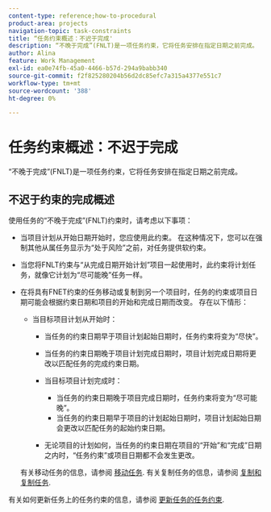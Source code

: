 ```yaml
---
content-type: reference;how-to-procedural
product-area: projects
navigation-topic: task-constraints
title: “任务约束概述：不迟于完成'
description: “不晚于完成”(FNLT)是一项任务约束，它将任务安排在指定日期之前完成。
author: Alina
feature: Work Management
exl-id: ea0e74fb-45a0-4466-b57d-294a9babb340
source-git-commit: f2f825280204b56d2dc85efc7a315a4377e551c7
workflow-type: tm+mt
source-wordcount: '388'
ht-degree: 0%

---
```


# 任务约束概述：不迟于完成

“不晚于完成”(FNLT)是一项任务约束，它将任务安排在指定日期之前完成。

## 不迟于约束的完成概述

使用任务的“不晚于完成”(FNLT)约束时，请考虑以下事项：

* 当项目计划从开始日期开始时，您应使用此约束。 在这种情况下，您可以在强制其他从属任务显示为“处于风险”之前，对任务提供软约束。
* 当您将FNLT约束与“从完成日期开始计划”项目一起使用时，此约束将计划任务，就像它计划为“尽可能晚”任务一样。
* 在将具有FNET约束的任务移动或复制到另一个项目时，任务的约束或项目日期可能会根据约束日期和项目的开始和完成日期而改变。 存在以下情形：

   * 当目标项目计划从开始时：

      * 当任务的约束日期早于项目计划起始日期时，任务约束将变为“尽快”。
      * 当任务的约束日期晚于项目计划完成日期时，项目计划完成日期将更改以匹配任务的完成约束日期。

      * 当目标项目计划完成时：

         * 当任务的约束日期晚于项目完成日期时，任务约束将变为“尽可能晚”。
         * 当任务的约束日期早于项目的计划起始日期时，项目计划起始日期会更改以匹配任务的起始约束日期。
      * 无论项目的计划如何，当任务的约束日期在项目的“开始”和“完成”日期之内时，“任务约束”或项目日期都不会发生更改。

   有关移动任务的信息，请参阅 [移动任务](../../../manage-work/tasks/manage-tasks/move-tasks.md). 有关复制任务的信息，请参阅 [复制和复制任务](../../../manage-work/tasks/manage-tasks/copy-and-duplicate-tasks.md).

有关如何更新任务上的任务约束的信息，请参阅 [更新任务的任务约束](../../../manage-work/tasks/task-constraints/update-task-constraint-of-task.md).

<!--
<div data-mc-conditions="QuicksilverOrClassic.Draft mode">
<h2>Use the Finish No Later Than constraint</h2>
<p>To update the Task Constraint to Finish No Later Than:</p>
<ol>
<li value="1">Go to a task whose Task Constraint you want to update.</li>
<li value="2"> <p data-mc-conditions="QuicksilverOrClassic.Quicksilver">Click the <strong>More</strong> icon <img src="assets/qs-more-icon-on-an-object.png"> next to the task name, then click <strong>Edit</strong>.</p> </li>
<li value="3">In the <strong>Overview</strong> section, expand the <strong>Task Constraint</strong> drop-down menu.</li>
<li value="4"> <p>Select <strong>Finish No Later Than</strong>.</p> <p> <img src="assets/fnlt-350x266.png" alt="FNLT.png" style="width: 350;height: 266;"> </p> </li>
<li value="5"> <p>Specify a <strong>Planned Completion Date</strong>.</p> <p>You must complete the task on and not later than this date. </p> </li>
<li value="6">Click <strong>Save Changes</strong>.</li>
</ol>
</div>
-->
